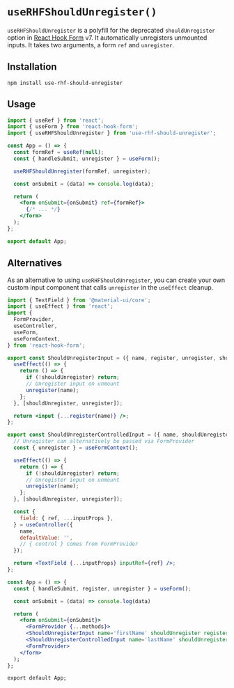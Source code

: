 # `useRHFShouldUnregister()`

`useRHFShouldUnregister` is a polyfill for the deprecated `shouldUnregister` option in [React Hook Form](https://react-hook-form.com/) v7. It automatically unregisters unmounted inputs. It takes two arguments, a form `ref` and `unregister`.

## Installation

`npm install use-rhf-should-unregister`

## Usage

```jsx
import { useRef } from 'react';
import { useForm } from 'react-hook-form';
import { useRHFShouldUnregister } from 'use-rhf-should-unregister';

const App = () => {
  const formRef = useRef(null);
  const { handleSubmit, unregister } = useForm();

  useRHFShouldUnregister(formRef, unregister);

  const onSubmit = (data) => console.log(data);

  return (
    <form onSubmit={onSubmit} ref={formRef}>
      {/* ... */}
    </form>
  );
};

export default App;
```

## Alternatives

As an alternative to using `useRHFShouldUnregister`, you can create your own custom input component that calls `unregister` in the `useEffect` cleanup.

```jsx
import { TextField } from '@material-ui/core';
import { useEffect } from 'react';
import {
  FormProvider,
  useController,
  useForm,
  useFormContext,
} from 'react-hook-form';

export const ShouldUnregisterInput = ({ name, register, unregister, shouldUnregister = false }) => {
  useEffect(() => {
    return () => {
      if (!shouldUnregister) return;
      // Unregister input on unmount
      unregister(name);
    };
  }, [shouldUnregister, unregister]);

  return <input {...register(name)} />;
};

export const ShouldUnregisterControlledInput = ({ name, shouldUnregister = false }) => {
  // Unregister can alternatively be passed via FormProvider
  const { unregister } = useFormContext();

  useEffect(() => {
    return () => {
      if (!shouldUnregister) return;
      // Unregister input on unmount
      unregister(name);
    };
  }, [shouldUnregister, unregister]);

  const {
    field: { ref, ...inputProps },
  } = useController({
    name,
    defaultValue: '',
    // { control } comes from FormProvider
  });

  return <TextField {...inputProps} inputRef={ref} />;
};

const App = () => {
  const { handleSubmit, register, unregister } = useForm();

  const onSubmit = (data) => console.log(data)

  return (
    <form onSubmit={onSubmit}>
      <FormProvider {...methods}>
      <ShouldUnregisterInput name='firstName' shouldUnregister register={register}  unregister={unregister} />
      <ShouldUnregisterControlledInput name='lastName' shouldUnregister />
      <FormProvider>
    </form>
  );
};

export default App;
```
